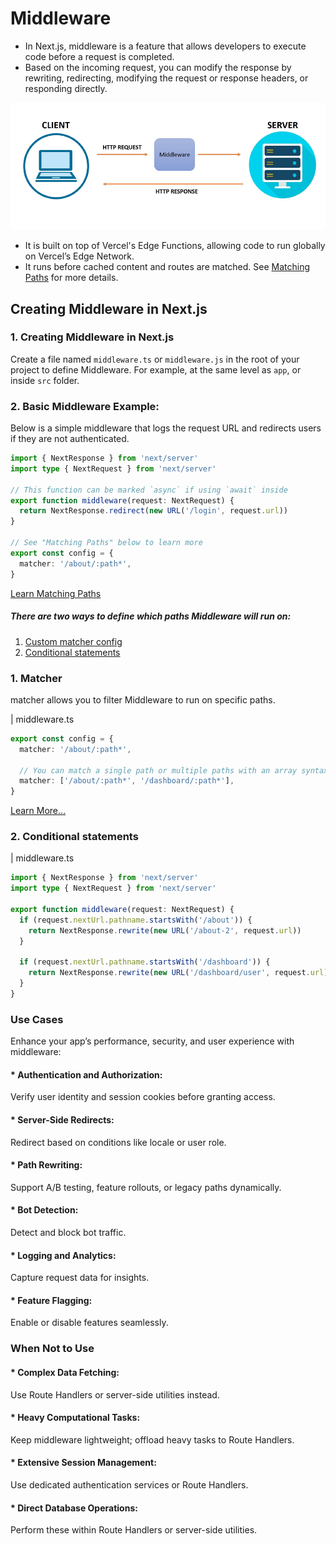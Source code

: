 # Middleware
* In Next.js, middleware is a feature that allows developers to execute code before a request is completed.
* Based on the incoming request, you can modify the response by rewriting, redirecting, modifying the request or response headers, or responding directly.

![App Screenshot](/step20_middleware/public/middleware.png)

* It  is built on top of Vercel's Edge Functions, allowing code to run globally on Vercel’s Edge Network.
* It runs before cached content and routes are matched. See [Matching Paths](https://nextjs.org/docs/app/building-your-application/routing/middleware#matching-paths) for more details.

## Creating Middleware in Next.js
### 1. Creating Middleware in Next.js
Create a file named `middleware.ts` or `middleware.js` in the root of your project to define Middleware. For example, at the same level as `app`, or inside `src` folder.

### 2. Basic Middleware Example:
Below is a simple middleware that logs the request URL and redirects users if they are not authenticated.

```ts
import { NextResponse } from 'next/server'
import type { NextRequest } from 'next/server'
 
// This function can be marked `async` if using `await` inside
export function middleware(request: NextRequest) {
  return NextResponse.redirect(new URL('/login', request.url))
}
 
// See "Matching Paths" below to learn more
export const config = {
  matcher: '/about/:path*',
}
```
[Learn Matching Paths](https://nextjs.org/docs/app/building-your-application/routing/middleware#matching-paths)

##### There are two ways to define which paths Middleware will run on:

1. [Custom matcher config](/step20_middleware/README.md#1-matcher)
2. [Conditional statements](/step20_middleware/README.md#2-conditional-statements)

### 1. Matcher
matcher allows you to filter Middleware to run on specific paths.

| middleware.ts
```ts
export const config = {
  matcher: '/about/:path*',

  // You can match a single path or multiple paths with an array syntax:
  matcher: ['/about/:path*', '/dashboard/:path*'],
}
```
[Learn More...](https://nextjs.org/docs/app/building-your-application/routing/middleware#matcher)

### 2. Conditional statements

| middleware.ts
```ts
import { NextResponse } from 'next/server'
import type { NextRequest } from 'next/server'
 
export function middleware(request: NextRequest) {
  if (request.nextUrl.pathname.startsWith('/about')) {
    return NextResponse.rewrite(new URL('/about-2', request.url))
  }
 
  if (request.nextUrl.pathname.startsWith('/dashboard')) {
    return NextResponse.rewrite(new URL('/dashboard/user', request.url))
  }
}
```

### Use Cases
Enhance your app’s performance, security, and user experience with middleware:

#### * Authentication and Authorization:
Verify user identity and session cookies before granting access.

#### * Server-Side Redirects:
Redirect based on conditions like locale or user role.

#### * Path Rewriting:
Support A/B testing, feature rollouts, or legacy paths dynamically.

#### * Bot Detection:
Detect and block bot traffic.

#### * Logging and Analytics:
Capture request data for insights.

#### * Feature Flagging:
Enable or disable features seamlessly.

### When Not to Use

#### * Complex Data Fetching:
Use Route Handlers or server-side utilities instead.

#### * Heavy Computational Tasks:
Keep middleware lightweight; offload heavy tasks to Route Handlers.

#### * Extensive Session Management:
Use dedicated authentication services or Route Handlers.

#### * Direct Database Operations:
Perform these within Route Handlers or server-side utilities.